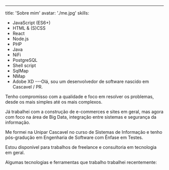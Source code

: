 ---
title: 'Sobre mim'
avatar: './me.jpg'
skills:
  - JavaScript (ES6+)
  - HTML & (S)CSS
  - React
  - Node.js
  - PHP
  - Java
  - NiFi
  - PostgreSQL
  - Shell script
  - SqlMap
  - NMap
  - Adobe XD
---Olá, sou um desenvolvedor de software nascido em Cascavel / PR.

Tenho compromisso com a qualidade e foco em resolver os problemas, desde os mais simples até os mais complexos.

Já trabalhei com a construção de e-commerces e sites em geral, mas agora com foco na área de Big Data, integração entre sistemas e segurança da informação.

Me formei na Unipar Cascavel no curso de Sistemas de Informação e tenho pós-gradução em Engenharia de Software com Ênfase em Testes.

Estou disponível para trabalhos de freelance e consultoria em tecnologia em geral.

Algumas tecnologias e ferramentas que trabalho trabalhei recentemente:

